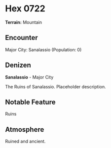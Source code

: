 # Hex 0722

**Terrain:** Mountain

## Encounter
Major City: Sanalassio (Population: 0)

## Denizen
**Sanalassio** - Major City

The Ruins of Sanalassio. Placeholder description.

## Notable Feature
Ruins

## Atmosphere
Ruined and ancient.
